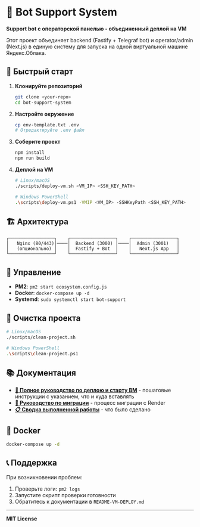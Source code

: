 # 🤖 Bot Support System

**Support bot с операторской панелью - объединенный деплой на VM**

Этот проект объединяет backend (Fastify + Telegraf bot) и operator/admin (Next.js) в единую систему для запуска на одной виртуальной машине Яндекс.Облака.

## 🚀 Быстрый старт

1. **Клонируйте репозиторий**
   ```bash
   git clone <your-repo>
   cd bot-support-system
   ```

2. **Настройте окружение**
   ```bash
   cp env-template.txt .env
   # Отредактируйте .env файл
   ```

3. **Соберите проект**
   ```bash
   npm install
   npm run build
   ```

4. **Деплой на VM**
   ```bash
   # Linux/macOS
   ./scripts/deploy-vm.sh <VM_IP> <SSH_KEY_PATH>
   
   # Windows PowerShell
   .\scripts\deploy-vm.ps1 -VMIP <VM_IP> -SSHKeyPath <SSH_KEY_PATH>
   ```

## 🏗️ Архитектура

```
┌─────────────────┐    ┌─────────────────┐    ┌─────────────────┐
│   Nginx (80/443)│────│  Backend (3000) │────│  Admin (3001)   │
│   (опционально) │    │  Fastify + Bot  │    │   Next.js App   │
└─────────────────┘    └─────────────────┘    └─────────────────┘
```

## 🔧 Управление

- **PM2**: `pm2 start ecosystem.config.js`
- **Docker**: `docker-compose up -d`
- **Systemd**: `sudo systemctl start bot-support`

## 🧹 Очистка проекта

```bash
# Linux/macOS
./scripts/clean-project.sh

# Windows PowerShell
.\scripts\clean-project.ps1
```

## 📚 Документация

- **[📖 Полное руководство по деплою и старту ВМ](README-VM-DEPLOY.md)** - пошаговые инструкции с указанием, что и куда вставлять
- **[🔄 Руководство по миграции](MIGRATION_TO_VM.md)** - процесс миграции с Render
- **[📋 Сводка выполненной работы](DEPLOYMENT_SUMMARY.md)** - что было сделано

## 🐳 Docker

```bash
docker-compose up -d
```

## 📞 Поддержка

При возникновении проблем:
1. Проверьте логи: `pm2 logs`
2. Запустите скрипт проверки готовности
3. Обратитесь к документации в `README-VM-DEPLOY.md`

---

**MIT License**
